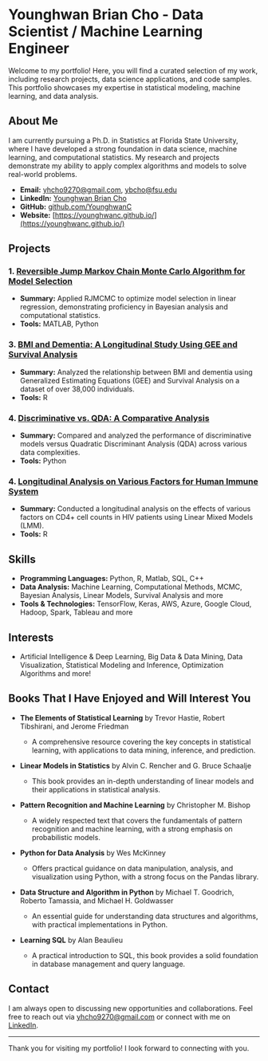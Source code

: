 # Younghwan Brian Cho - Data Scientist / Machine Learning Engineer

Welcome to my portfolio! Here, you will find a curated selection of my work, including research projects, data science applications, and code samples. This portfolio showcases my expertise in statistical modeling, machine learning, and data analysis.

## About Me
I am currently pursuing a Ph.D. in Statistics at Florida State University, where I have developed a strong foundation in data science, machine learning, and computational statistics. My research and projects demonstrate my ability to apply complex algorithms and models to solve real-world problems.

- **Email:** yhcho9270@gmail.com, ybcho@fsu.edu
- **LinkedIn:** [Younghwan Brian Cho](https://www.linkedin.com/in/yourusername)
- **GitHub:** [github.com/YounghwanC](https://github.com/YounghwanC)
- **Website:** [https://younghwanc.github.io/](https://younghwanc.github.io/)

## Projects

### 1. [Reversible Jump Markov Chain Monte Carlo Algorithm for Model Selection](https://github.com/YounghwanC/RJMCMC-algorithm.git)
- **Summary:** Applied RJMCMC to optimize model selection in linear regression, demonstrating proficiency in Bayesian analysis and computational statistics.
- **Tools:** MATLAB, Python

### 3. [BMI and Dementia: A Longitudinal Study Using GEE and Survival Analysis](https://github.com/YounghwanC/longitudinal-bmi-dementia.git)
- **Summary:** Analyzed the relationship between BMI and dementia using Generalized Estimating Equations (GEE) and Survival Analysis on a dataset of over 38,000 individuals.
- **Tools:** R

### 4. [Discriminative vs. QDA: A Comparative Analysis](https://github.com/YounghwanC/discriminative-vs-QDA-comparative-analysis.git)
- **Summary:** Compared and analyzed the performance of discriminative models versus Quadratic Discriminant Analysis (QDA) across various data complexities.
- **Tools:** Python

### 4. [Longitudinal Analysis on Various Factors for Human Immune System](https://github.com/YounghwanC/longitudinal-analysis.git)
- **Summary:** Conducted a longitudinal analysis on the effects of various factors on CD4+ cell counts in HIV patients using Linear Mixed Models (LMM).
- **Tools:** R

## Skills

- **Programming Languages:** Python, R, Matlab, SQL, C++
- **Data Analysis:** Machine Learning, Computational Methods, MCMC, Bayesian Analysis, Linear Models, Survival Analysis and more
- **Tools & Technologies:** TensorFlow, Keras, AWS, Azure, Google Cloud, Hadoop, Spark, Tableau and more

## Interests

- Artificial Intelligence & Deep Learning, Big Data & Data Mining, Data Visualization, Statistical Modeling and Inference, Optimization Algorithms and more!

## Books That I Have Enjoyed and Will Interest You

- **The Elements of Statistical Learning** by Trevor Hastie, Robert Tibshirani, and Jerome Friedman
  - A comprehensive resource covering the key concepts in statistical learning, with applications to data mining, inference, and prediction.
  
- **Linear Models in Statistics** by Alvin C. Rencher and G. Bruce Schaalje
  - This book provides an in-depth understanding of linear models and their applications in statistical analysis.

- **Pattern Recognition and Machine Learning** by Christopher M. Bishop
  - A widely respected text that covers the fundamentals of pattern recognition and machine learning, with a strong emphasis on probabilistic models.

- **Python for Data Analysis** by Wes McKinney
  - Offers practical guidance on data manipulation, analysis, and visualization using Python, with a strong focus on the Pandas library.

- **Data Structure and Algorithm in Python** by Michael T. Goodrich, Roberto Tamassia, and Michael H. Goldwasser
  - An essential guide for understanding data structures and algorithms, with practical implementations in Python.

- **Learning SQL** by Alan Beaulieu
  - A practical introduction to SQL, this book provides a solid foundation in database management and query language.


## Contact
I am always open to discussing new opportunities and collaborations. Feel free to reach out via [yhcho9270@gmail.com](mailto:yhcho9270@gmail.com) or connect with me on [LinkedIn](https://www.linkedin.com/in/yourusername).

---

Thank you for visiting my portfolio! I look forward to connecting with you.
